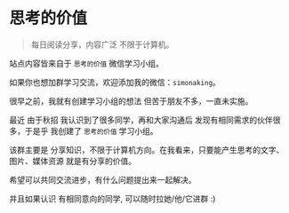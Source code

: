 # 思考的价值

> 每日阅读分享，内容广泛 不限于计算机。

站点内容皆来自于 `思考的价值` 微信学习小组。

如果你也想加群学习交流，欢迎添加我的微信：`simonaking`。



很早之前，我就有创建学习小组的想法 但苦于朋友不多，一直未实施。

最近 由于秋招 我认识到了很多同学，再和大家沟通后 发现有相同需求的伙伴很多，于是乎 我创建了 `思考的价值` 学习小组。



该群主要是 分享知识，不限于计算机方向。在我看来，只要能产生思考的文字、图片、媒体资源 就是有分享的价值。

希望可以共同交流进步，有什么问题提出来一起解决。

并且如果认识 有相同意向的同学, 可以随时拉她/他/它进群 :)
